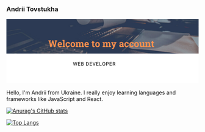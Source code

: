 ### Andrii Tovstukha

![](https://github.com/Tovstukha-A/Tovstukha-A/blob/main/Welcome%20to%20my%20account.png)

Hello, I'm Andrii from Ukraine. I really enjoy learning languages and frameworks like JavaScript and React.

[![Anurag's GitHub stats](https://github-readme-stats.vercel.app/api?username=Tovstukha-A)](https://github.com/anuraghazra/github-readme-stats)

[![Top Langs](https://github-readme-stats.vercel.app/api/top-langs/?username=Tovstukha-A&layout=compact)](https://github.com/anuraghazra/github-readme-stats)

<!--
**Tovstukha-A/Tovstukha-A** is a ✨ _special_ ✨ repository because its `README.md` (this file) appears on your GitHub profile.

Here are some ideas to get you started:

- 🔭 I’m currently working on ...
- 🌱 I’m currently learning ...
- 👯 I’m looking to collaborate on ...
- 🤔 I’m looking for help with ...
- 💬 Ask me about ...
- 📫 How to reach me: ...
- 😄 Pronouns: ...
- ⚡ Fun fact: ...
-->
